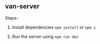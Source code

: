 ## van-server 

Steps-

1. Install dependencies `npm install` or `npm i`

2. Run the server using `npm run dev`
